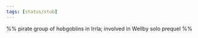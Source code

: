 ```yaml
---
tags: [status/stub]
---
```


%% pirate group of hobgoblins in Irrla; involved in Wellby solo prequel %%
